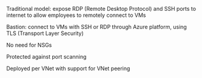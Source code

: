 Traditional model: expose RDP (Remote Desktop Protocol) and SSH ports to internet to allow employees to remotely connect to VMs

Bastion: connect to VMs with SSH or RDP through Azure platform, using TLS (Transport Layer Security)

No need for NSGs

Protected against port scanning

Deployed per VNet with support for VNet peering